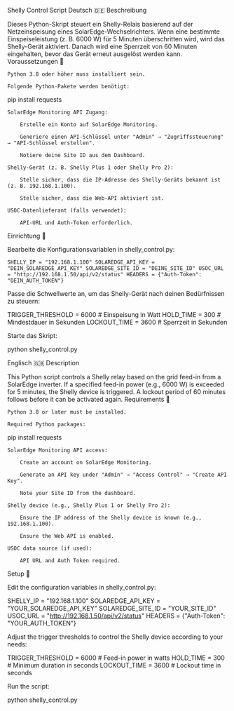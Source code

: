 Shelly Control Script
Deutsch 🇩🇪
Beschreibung

Dieses Python-Skript steuert ein Shelly-Relais basierend auf der Netzeinspeisung eines SolarEdge-Wechselrichters. Wenn eine bestimmte Einspeiseleistung (z. B. 6000 W) für 5 Minuten überschritten wird, wird das Shelly-Gerät aktiviert. Danach wird eine Sperrzeit von 60 Minuten eingehalten, bevor das Gerät erneut ausgelöst werden kann.
Voraussetzungen 📌

    Python 3.8 oder höher muss installiert sein.

    Folgende Python-Pakete werden benötigt:

pip install requests

    SolarEdge Monitoring API Zugang:

        Erstelle ein Konto auf SolarEdge Monitoring.

        Generiere einen API-Schlüssel unter "Admin" → "Zugriffssteuerung" → "API-Schlüssel erstellen".

        Notiere deine Site ID aus dem Dashboard.

    Shelly-Gerät (z. B. Shelly Plus 1 oder Shelly Pro 2):

        Stelle sicher, dass die IP-Adresse des Shelly-Geräts bekannt ist (z. B. 192.168.1.100).

        Stelle sicher, dass die Web-API aktiviert ist.

    USOC-Datenlieferant (falls verwendet):

        API-URL und Auth-Token erforderlich.

Einrichtung 🔧

Bearbeite die Konfigurationsvariablen in shelly_control.py:

`SHELLY_IP = "192.168.1.100"
SOLAREDGE_API_KEY = "DEIN_SOLAREDGE_API_KEY"
SOLAREDGE_SITE_ID = "DEINE_SITE_ID"
USOC_URL = "http://192.168.1.50/api/v2/status"
HEADERS = {"Auth-Token": "DEIN_AUTH_TOKEN"}`

Passe die Schwellwerte an, um das Shelly-Gerät nach deinen Bedürfnissen zu steuern:

TRIGGER_THRESHOLD = 6000  # Einspeisung in Watt
HOLD_TIME = 300  # Mindestdauer in Sekunden
LOCKOUT_TIME = 3600  # Sperrzeit in Sekunden

Starte das Skript:

python shelly_control.py

Englisch 🇬🇧
Description

This Python script controls a Shelly relay based on the grid feed-in from a SolarEdge inverter. If a specified feed-in power (e.g., 6000 W) is exceeded for 5 minutes, the Shelly device is triggered. A lockout period of 60 minutes follows before it can be activated again.
Requirements 📌

    Python 3.8 or later must be installed.

    Required Python packages:

pip install requests

    SolarEdge Monitoring API access:

        Create an account on SolarEdge Monitoring.

        Generate an API key under "Admin" → "Access Control" → "Create API Key".

        Note your Site ID from the dashboard.

    Shelly device (e.g., Shelly Plus 1 or Shelly Pro 2):

        Ensure the IP address of the Shelly device is known (e.g., 192.168.1.100).

        Ensure the Web API is enabled.

    USOC data source (if used):

        API URL and Auth Token required.

Setup 🔧

Edit the configuration variables in shelly_control.py:

SHELLY_IP = "192.168.1.100"
SOLAREDGE_API_KEY = "YOUR_SOLAREDGE_API_KEY"
SOLAREDGE_SITE_ID = "YOUR_SITE_ID"
USOC_URL = "http://192.168.1.50/api/v2/status"
HEADERS = {"Auth-Token": "YOUR_AUTH_TOKEN"}

Adjust the trigger thresholds to control the Shelly device according to your needs:

TRIGGER_THRESHOLD = 6000  # Feed-in power in watts
HOLD_TIME = 300  # Minimum duration in seconds
LOCKOUT_TIME = 3600  # Lockout time in seconds

Run the script:

python shelly_control.py
